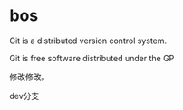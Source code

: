 # bos

Git is a distributed version control system.

Git is free software distributed under the GP

修改修改。



dev分支